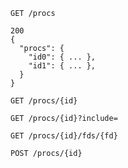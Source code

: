 
```
GET /procs

200
{
  "procs": {
    "id0": { ... },
    "id1": { ... },
  }
}
```

```
GET /procs/{id}
```

```
GET /procs/{id}?include=
```

```
GET /procs/{id}/fds/{fd}
```

```
POST /procs/{id}
```

